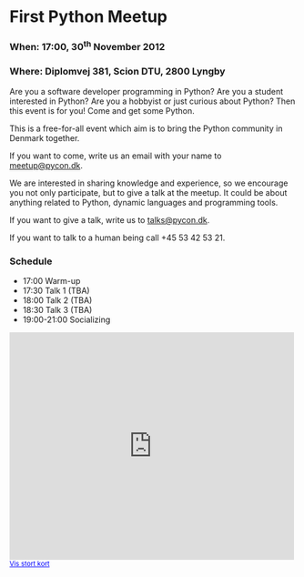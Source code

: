 
First Python Meetup
===============================================================================

### When: 17:00, 30<sup>th</sup> November 2012

### Where: Diplomvej 381, Scion DTU, 2800 Lyngby

Are you a software developer programming in Python? Are you a student interested
in Python? Are you a hobbyist or just curious about Python? Then this event is
for you! Come and get some Python.

This is a free-for-all event which aim is to bring the Python community in Denmark together.

If you want to come, write us an email with your name to
<a href="mailto:meetup@pycon.dk">meetup@pycon.dk</a>.

We are interested in sharing knowledge and experience, so we encourage you
not only participate, but to give a talk at the meetup. It could be about
anything related to Python, dynamic languages and programming tools.

If you want to give a talk, write us to
<a href="mailto:talks@pycon.dk">talks@pycon.dk</a>.

If you want to talk to a human being call +45 53 42 53 21.

### Schedule

- 17:00 Warm-up
- 17:30 Talk 1 (TBA)
- 18:00 Talk 2 (TBA)
- 18:30 Talk 3 (TBA)
- 19:00-21:00 Socializing

<iframe width="500" height="400" frameborder="0" scrolling="no" marginheight="0" marginwidth="0" src="https://maps.google.com/maps?f=d&amp;source=s_d&amp;saddr=55.782469,12.512829&amp;daddr=&amp;hl=da&amp;geocode=&amp;sll=55.782472,12.512811&amp;sspn=0.000751,0.002237&amp;t=h&amp;mra=mift&amp;mrsp=0&amp;sz=19&amp;ie=UTF8&amp;ll=55.782472,12.512811&amp;spn=0.000751,0.002237&amp;output=embed"></iframe><br /><small><a href="https://maps.google.com/maps?f=d&amp;source=embed&amp;saddr=55.782469,12.512829&amp;daddr=&amp;hl=da&amp;geocode=&amp;sll=55.782472,12.512811&amp;sspn=0.000751,0.002237&amp;t=h&amp;mra=mift&amp;mrsp=0&amp;sz=19&amp;ie=UTF8&amp;ll=55.782472,12.512811&amp;spn=0.000751,0.002237" style="color:#0000FF;text-align:left">Vis stort kort</a></small>
